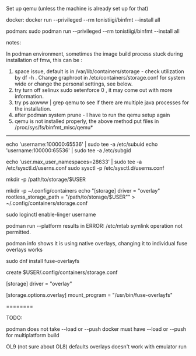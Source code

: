 Set up qemu (unless the machine is already set up for that)

docker:
 docker run --privileged --rm tonistiigi/binfmt --install all
 
podman:
 sudo podman run --privileged --rm tonistiigi/binfmt --install all
 
notes:

  In podman environment, sometimes the image build process stuck during installation of fmw, this can be :
  
1. space issue, default is in /var/lib/containers/storage - check utilization by df -h .   Change graphroot in /etc/containers/storage.conf for system wide or change the personal settings, see below.
2. try turn off selinux  sudo setenforce 0 , it may come out with more information.
3. try ps axwww | grep qemu   to see if there are multiple java processes for the installation.
4. after podman system prune - I have to run the qemu setup again 
5. qemu is not installed properly,  the above method put files in /proc/sys/fs/binfmt_misc/qemu*


---

echo 'username:100000:65536' | sudo tee -a /etc/subuid
echo 'username:100000:65536' | sudo tee -a /etc/subgid

echo 'user.max_user_namespaces=28633' | sudo tee -a /etc/sysctl.d/userns.conf
sudo sysctl -p /etc/sysctl.d/userns.conf

mkdir -p /path/to/storage/$USER

mkdir -p ~/.config/containers
echo "[storage]
driver = \"overlay\"
rootless_storage_path = \"/path/to/storage/$USER\"" > ~/.config/containers/storage.conf


sudo loginctl enable-linger username

podman run --platform <emulated platform> results in
ERROR: /etc/mtab symlink operation not permitted.

podman info shows it is using native overlays,  changing it to individual fuse overlays works

sudo dnf install fuse-overlayfs

create $USER/.config/containers/storage.conf

[storage]
driver = "overlay"

[storage.options.overlay]
mount_program = "/usr/bin/fuse-overlayfs"


========

TODO:

podman does not take --load or --push
docker must have --load or --push for multiplatform build  

OL9 (not sure about OL8) defaults overlays doesn't work with emulator run 



 
